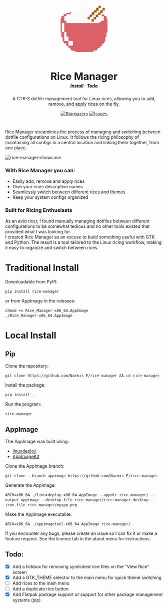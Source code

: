 <div align="center">
  <img src="rice_manager/data/icons/rice-manager.png" alt="Awesome Rices logo" width="150" style="margin-bottom: 30px;">
  <h1 style="font-size: 32px; border: none; line-height: 0; font-weight: bold">Rice Manager</h1>
  <h5 align="center">
    <a href="https://github.com/Narmis-E/rice-manager#traditional-install">Install</a>
    ·
    <a href="https://github.com/Narmis-E/rice-manager#todo">Todo</a>
  </h5>
  <p>A GTK-3 dotfile management tool for Linux rices, allowing you to add, remove, and apply rices on the fly.</p>
    <div style="margin-bottom: 10px">
      <a href="https://github.com/Narmis-E/rice-manager/stargazers">
  		<img alt="Stargazers" src="https://img.shields.io/github/stars/Narmis-E/rice-manager?style=round&logo=starship&color=E5C07A&logoColor=D9E0EE&labelColor=302D41"></a>
    	<a href="https://github.com/Narmis-E/rice-manager/issues">
    	<img alt="Issues" src="https://img.shields.io/github/issues/Narmis-E/rice-manager?style=round&logo=gitbook&color=62AEEF&logoColor=D9E0EE&labelColor=302D41"></a>
    </div>
    <br>
</div>

Rice Manager streamlines the process of managing and switching between dotfile configurations on Linux. It follows the ricing philosophy of maintaining all configs in a central location and linking them together, from one place.

![rice-manager-showcase](https://github.com/Narmis-E/rice-manager/assets/109248529/e8284d7f-747f-46d9-bb4d-63db86a54924)
### With Rice Manager you can:
- Easily add, remove and apply rices
- Give your rices descriptive names
- Seamlessly switch between different rices and themes
- Keep your system configs organized

### Built for Ricing Enthusiasts

As an avid ricer, I found manually managing dotfiles between different configurations to be somewhat tedious and no other tools existed that provided what I was looking for.\
I created Rice Manager as an excuse to build something useful with GTK and Python. The result is a tool tailored to the Linux ricing workflow, making it easy to organize and switch between rices.

# Traditional Install
Downloadable from PyPI:
```
pip install rice-manager
```
or from AppImage in the releases:
```
chmod +x Rice_Manager-x86_64.AppImage
./Rice_Manager-x86_64.AppImage
```

# Local Install

## Pip
Clone the repository:
```
git clone https://github.com/Narmis-E/rice-manager && cd rice-manager
```

Install the package:
```
pip install .
```

Run the program:
```
rice-manager
```

## AppImage
The AppImage was built using:
- [linuxdeploy](https://github.com/linuxdeploy/linuxdeploy)
- [AppImageKit](https://github.com/AppImage/AppImage)

Clone the AppImage branch:
```
git clone --branch appimage https://github.com/Narmis-E/rice-manager
```
Generate the AppImage:
```
ARCH=x86_64 ./linuxdeploy-x86_64.AppImage --appdir rice-manager/ --output appimage --desktop-file rice-manager/rice-manager.desktop --icon-file rice-manager/myapp.png
```
Make the AppImage executable:
```
ARCH=x86_64 ./appimagetool-x86_64.AppImage rice-manager/
```

If you encounter any bugs, please create an issue so I can fix it or make a feature request. See the license tab in the about menu for instructions.

## Todo:
- [x] Add a tickbox for removing symlinked rice files on the "View Rice" screen
- [x] Add a GTK_THEME selector to the main menu for quick theme switching
- [ ] Add rices to the main menu
- [ ] Add a duplicate rice button
- [x] Add Flatpak package support or support for other package management systems (pip)
